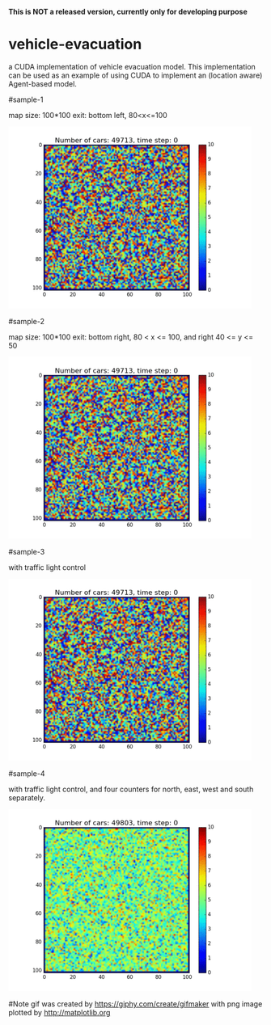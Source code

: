 **This is NOT a released version, currently only for developing purpose**
# vehicle-evacuation
a CUDA implementation of vehicle evacuation model. This implementation can be used as an example of using CUDA to implement an (location aware) Agent-based model. 

#sample-1

map size: 100*100
exit: bottom left, 80<x<=100

![alt text](samples/animation1.gif)

#sample-2

map size: 100*100
exit: bottom right, 80 < x <= 100, and right 40 <= y <= 50

![alt text](samples/animation2.gif)

#sample-3

with traffic light control

![alt text](samples/animation3.gif)

#sample-4

with traffic light control, and four counters for north, east, west and south separately.

![alt text](samples/tl-4cnter.gif)

#Note
gif was created by https://giphy.com/create/gifmaker with png image plotted by http://matplotlib.org
